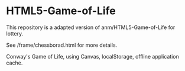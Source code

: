 HTML5-Game-of-Life
==================

This repository is a adapted version of anm/HTML5-Game-of-Life for lottery.

See /frame/chessborad.html for more details.

Conway's Game of Life, using Canvas, localStorage, offline application cache.
